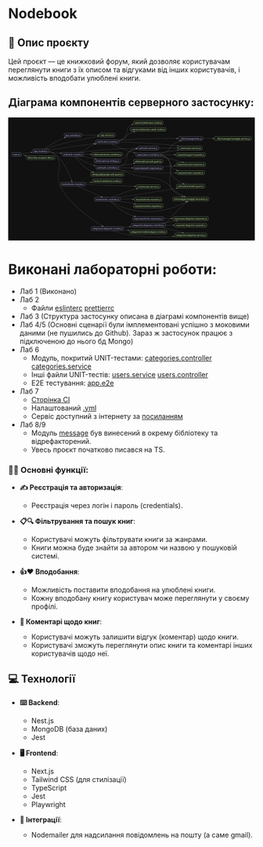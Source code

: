 # Nodebook

## 📝 Опис проєкту

Цей проєкт — це книжковий форум, який дозволяє користувачам переглянути книги з їх описом та відгуками від інших користувачів, і можливість вподобати улюблені книги.

## Діаграма компонентів серверного застосунку:

![Alt text](./graph.png)

# Виконані лабораторні роботи:

- Лаб 1 (Виконано)
- Лаб 2
  - Файли [eslinterc](https://github.com/DreammyOleksandr/nodebook-server/blob/main/.eslintrc.js) [prettierrc](https://github.com/DreammyOleksandr/nodebook-server/blob/main/.prettierrc)
- Лаб 3 (Структура застосунку описана в діаграмі компонентів вище)
- Лаб 4/5 (Основні сценарії були імплементовані успішно з моковими даними (не пушились до Github). Зараз ж застосунок працює з підключеною до нього бд Mongo)
- Лаб 6
  - Модуль, покритий UNIT-тестами: [categories.controller](https://github.com/DreammyOleksandr/nodebook-server/blob/main/src/categories/categories.controller.spec.ts) [categories.service](https://github.com/DreammyOleksandr/nodebook-server/blob/main/src/categories/categories.service.spec.ts)
  - Інші файли UNIT-тестів: [users.service](https://github.com/DreammyOleksandr/nodebook-server/blob/main/src/users/users.service.spec.ts) [users.controller](https://github.com/DreammyOleksandr/nodebook-server/blob/main/src/users/users.controller.spec.ts)
  - E2E тестування: [app.e2e](https://github.com/DreammyOleksandr/nodebook-server/blob/main/test/app.e2e-spec.ts)
 - Лаб 7
   - [Сторінка CI](https://github.com/DreammyOleksandr/nodebook-server/actions)
   - Налаштований [.yml](https://github.com/DreammyOleksandr/nodebook-server/blob/main/.github/workflows/nestjs.yml)
   - Сервіс доступний з інтернету за [посиланням](https://nodebook-b4axckeya0abe4aq.germanywestcentral-01.azurewebsites.net/swagger)
- Лаб 8/9
  - Модуль [message](https://github.com/DreammyOleksandr/nodebook-server/tree/main/libs/message) був винесений в окрему бібліотеку та відрефакторений.
  - Увесь проєкт початково писався на TS.

### 👨‍💻 Основні функції:

- **✍️ Реєстрація та авторизація**:

  - Реєстрація через логін і пароль (credentials).

- **📋🔍 Фільтрування та пошук книг**:

  - Користувачі можуть фільтрувати книги за жанрами.
  - Книги можна буде знайти за автором чи назвою у пошуковій системі.

- **👍❤️ Вподобання**:
  - Можливість поставити вподобання на улюблені книги.
  - Кожну вподобану книгу користувач може переглянути у своєму профілі.
- **💬 Коментарі щодо книг**:
  - Користувачі можуть залишити відгук (коментар) щодо книги.
  - Користувачі зможуть переглянути опис книги та коментарі інших користувачів щодо неї.

## 💻 Технології

- **⌨️ Backend**:

  - Nest.js
  - MongoDB (база даних)
  - Jest

- **🖥 Frontend**:

  - Next.js
  - Tailwind CSS (для стилізації)
  - TypeScript
  - Jest
  - Playwright

- **🤖 Інтеграції**:
  - Nodemailer для надсилання повідомлень на пошту (а саме gmail).
